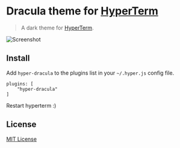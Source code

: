 # Dracula theme for [HyperTerm](https://hyperterm.org/)

> A dark theme for [HyperTerm](https://hyperterm.org/).

![Screenshot](http://i.imgur.com/jXOHDTW.png)

## Install

Add `hyper-dracula` to the plugins list in your `~/.hyper.js` config file.

```
plugins: [
	"hyper-dracula"
]
```
Restart hyperterm :)


## License

[MIT License](./LICENSE)
